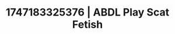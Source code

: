 ---
categories:
- Creampie
- Double penetration
- Flushed skin
- Hawk Tuah
- Closeness kink
image: /assets/images/1747183325376.webp
layout: post
seo:
  description: Featured content with exclusive Scat Fetish, ABDL Play. HD images available.
  keywords: Scat Fetish, ABDL Play
  og_image: /assets/images/1747183325376.webp
  schema_type: VisualArtwork
tags:
- ABDL Play
- Scat Fetish
- '#1747183325376'
title: 1747183325376 | ABDL Play Scat Fetish
---